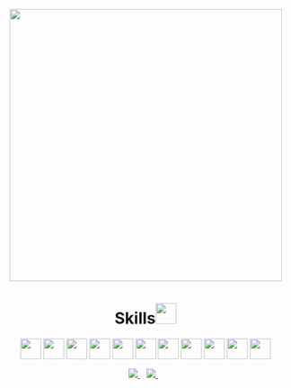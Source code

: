 <div>
  <a href="https://github.com/walisson27">
</div>
<p align='center'>
   <a><img src="https://github-readme-stats.vercel.app/api/top-langs/?username=walisson27&layout=compact&theme=dark" width=485></a>
</p>
<h1 align='center'>Skills<img src="https://media.giphy.com/media/W5eoZHPpUx9sapR0eu/giphy.gif" width=37 al/></h1>
<div>
  <p align='center'>
    <a> <img width=37 src ='https://raw.githubusercontent.com/rahulbanerjee26/githubAboutMeGenerator/main/icons/html.svg'></a>
    <a> <img width=37 src ='https://raw.githubusercontent.com/rahulbanerjee26/githubAboutMeGenerator/main/icons/css.svg'></a>
    <a> <img width=37 src ='https://raw.githubusercontent.com/rahulbanerjee26/githubAboutMeGenerator/main/icons/bootstrap.svg'></a>
    <a> <img width=37 src ='https://raw.githubusercontent.com/rahulbanerjee26/githubAboutMeGenerator/main/icons/reactjs.svg'></a>
    <a> <img width=37 src ='https://raw.githubusercontent.com/rahulbanerjee26/githubAboutMeGenerator/main/icons/vuejs.svg'></a>
    <a> <img width=37 src ='https://raw.githubusercontent.com/rahulbanerjee26/githubAboutMeGenerator/main/icons/javascript.svg'></a>
    <a> <img width=37 src ='https://raw.githubusercontent.com/rahulbanerjee26/githubAboutMeGenerator/main/icons/typescript.svg'></a>
    <a> <img width=37 src ='https://raw.githubusercontent.com/rahulbanerjee26/githubAboutMeGenerator/main/icons/mongodb.svg'></a>
    <a> <img width=37 src ='https://raw.githubusercontent.com/rahulbanerjee26/githubAboutMeGenerator/main/icons/mysql.svg'></a>
    <a> <img width=37 src ='https://raw.githubusercontent.com/rahulbanerjee26/githubAboutMeGenerator/main/icons/nodejs.svg'></a>
    <a> <img width=37 src ='https://raw.githubusercontent.com/rahulbanerjee26/githubAboutMeGenerator/main/icons/git.svg'></a>
   </p>
</div>
<div align='center'>
  <a href="https://www.linkedin.com/in/walisson-souza/" target="_blank">
     <img  src="https://img.shields.io/badge/linkedin-%230077B5.svg?&style=for-the-badge&logo=linkedin&logoColor=white" />
  </a>&nbsp;&nbsp;
  <a href="mailto:walisson_souza7@hotmail.com">
     <img  src="https://img.shields.io/badge/Microsoft_Outlook-0078D4?style=for-the-badge&logo=microsoft-outlook&logoColor=white" />        
  </a>&nbsp;&nbsp;
</div>
  

